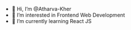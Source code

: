 - 👋 Hi, I’m @Atharva-Kher
- 👀 I’m interested in Frontend Web Development
- 🌱 I’m currently learning React JS

<!---
Atharva-Kher/Atharva-Kher is a ✨ special ✨ repository because its `README.md` (this file) appears on your GitHub profile.
You can click the Preview link to take a look at your changes.
--->
